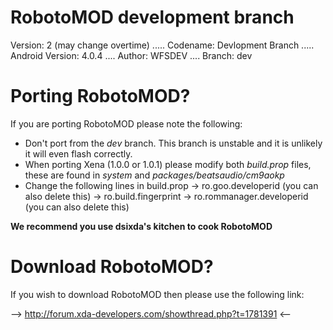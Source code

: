 RobotoMOD development branch
=========

Version: 2 (may change overtime) ..... Codename: Devlopment Branch ..... Android Version: 4.0.4 .... Author: WFSDEV .... Branch: dev

Porting RobotoMOD?
=========

If you are porting RobotoMOD please note the following:

- Don't port from the *dev* branch. This branch is unstable and it is unlikely it will even flash correctly.
- When porting Xena (1.0.0 or 1.0.1) please modify both *build.prop* files, these are found in *system* and *packages/beatsaudio/cm9aokp*
- Change the following lines in build.prop
-> ro.goo.developerid (you can also delete this)
-> ro.build.fingerprint
-> ro.rommanager.developerid (you can also delete this)

**We recommend you use dsixda's kitchen to cook RobotoMOD**

Download RobotoMOD?
=========

If you wish to download RobotoMOD then please use the following link:

--> http://forum.xda-developers.com/showthread.php?t=1781391 <--

